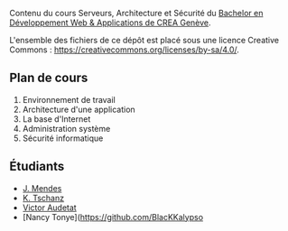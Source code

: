 Contenu du cours Serveurs, Architecture et Sécurité du [Bachelor en Développement Web & Applications de CREA Genève](https://www.creageneve.com/bachelor/developpement-web-et-applications/).

L'ensemble des fichiers de ce dépôt est placé sous une licence Creative Commons : https://creativecommons.org/licenses/by-sa/4.0/.

## Plan de cours

1. Environnement de travail
2. Architecture d'une application
3. La base d'Internet
4. Administration système
5. Sécurité informatique

## Étudiants

- [J. Mendes](https://github.com/JoMendes)
- [K. Tschanz](https://github.com/KarenCrea)
- [Victor Audetat](https://github.com/victorvkooz)
- [Nancy Tonye](https://github.com/BlacKKalypso
